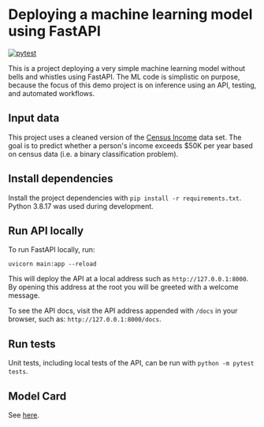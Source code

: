 # Deploying a machine learning model using FastAPI

[![pytest](https://github.com/EdwinWenink/udacity-ml-fastapi/actions/workflows/pytest.yml/badge.svg)](https://github.com/EdwinWenink/udacity-ml-fastapi/actions/workflows/pytest.yml)

This is a project deploying a very simple machine learning model without bells and whistles using FastAPI.
The ML code is simplistic on purpose, because the focus of this demo project is on inference using an API, testing, and automated workflows.

## Input data

This project uses a cleaned version of the [Census Income](https://archive.ics.uci.edu/dataset/20/census+income) data set.
The goal is to predict whether a person's income exceeds $50K per year based on census data (i.e. a binary classification problem).

## Install dependencies

Install the project dependencies with `pip install -r requirements.txt`.
Python 3.8.17 was used during development.

## Run API locally

To run FastAPI locally, run:

```
uvicorn main:app --reload
```

This will deploy the API at a local address such as `http://127.0.0.1:8000`.
By opening this address at the root you will be greeted with a welcome message.

To see the API docs, visit the API address appended with `/docs` in your browser, such as: `http://127.0.0.1:8000/docs`.

## Run tests

Unit tests, including local tests of the API, can be run with `python -m pytest tests`.

## Model Card

See [here](./model_card.md).

